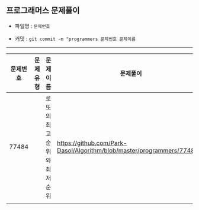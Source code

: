 

## 프로그래머스 문제풀이



- 파일명 : `문제번호`

- 커밋 :  `git commit -m "programmers 문제번호 문제이름`



-----------------------





|문제번호|문제유형|문제이름|문제풀이|리드미|
| ---- | ---- | ---- | ---- | ---- |
| 77484 |  |로또의 최고 순위와 최저 순위| https://github.com/Park-Dasol/Algorithm/blob/master/programmers/77484.js | https://github.com/Park-Dasol/Algorithm/blob/master/programmers/77484.md |
|      |  |      |      |      |





